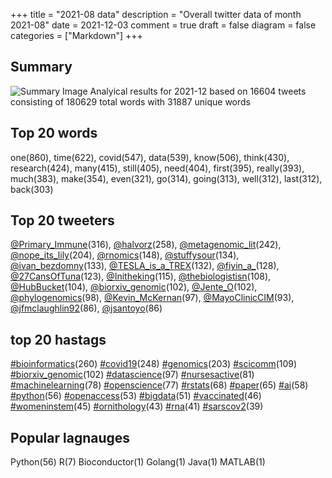 +++
title = "2021-08 data"
description = "Overall twitter data of month 2021-08"
date = 2021-12-03
comment = true
draft = false
diagram = false
categories = ["Markdown"]
+++

## Summary
![Summary Image](/images/wordcloud/2021-08.png "Summary Image")
Analyical results for 2021-12 based on 16604 tweets consisting of 180629 total words with 31887 unique words


## Top 20 words
one(860), time(622), covid(547), data(539), know(506), think(430), research(424), many(415), still(405), need(404), first(395), really(393), much(383), make(354), even(321), go(314), going(313), well(312), last(312), back(303)

## Top 20 tweeters
[@Primary_Immune](https://twitter.com/Primary_Immune)(316), [@halvorz](https://twitter.com/halvorz)(258), [@metagenomic_lit](https://twitter.com/metagenomic_lit)(242), [@nope_its_lily](https://twitter.com/nope_its_lily)(204), [@rnomics](https://twitter.com/rnomics)(148), [@stuffysour](https://twitter.com/stuffysour)(134), [@ivan_bezdomny](https://twitter.com/ivan_bezdomny)(133), [@TESLA_is_a_TREX](https://twitter.com/TESLA_is_a_TREX)(132), [@fiyin_a_](https://twitter.com/fiyin_a_)(128), [@27CansOfTuna](https://twitter.com/27CansOfTuna)(123), [@Initheking](https://twitter.com/Initheking)(115), [@thebiologistisn](https://twitter.com/thebiologistisn)(108), [@HubBucket](https://twitter.com/HubBucket)(104), [@biorxiv_genomic](https://twitter.com/biorxiv_genomic)(102), [@Jente_O](https://twitter.com/Jente_O)(102), [@phylogenomics](https://twitter.com/phylogenomics)(98), [@Kevin_McKernan](https://twitter.com/Kevin_McKernan)(97), [@MayoClinicCIM](https://twitter.com/MayoClinicCIM)(93), [@jfmclaughlin92](https://twitter.com/jfmclaughlin92)(86), [@jsantoyo](https://twitter.com/jsantoyo)(86)

## top 20 hastags
[#bioinformatics](https://twitter.com/hashtag/bioinformatics)(260) [#covid19](https://twitter.com/hashtag/covid19)(248) [#genomics](https://twitter.com/hashtag/genomics)(203) [#scicomm](https://twitter.com/hashtag/scicomm)(109) [#biorxiv_genomic](https://twitter.com/hashtag/biorxiv_genomic)(102) [#datascience](https://twitter.com/hashtag/datascience)(97) [#nursesactive](https://twitter.com/hashtag/nursesactive)(81) [#machinelearning](https://twitter.com/hashtag/machinelearning)(78) [#openscience](https://twitter.com/hashtag/openscience)(77) [#rstats](https://twitter.com/hashtag/rstats)(68) [#paper](https://twitter.com/hashtag/paper)(65) [#ai](https://twitter.com/hashtag/ai)(58) [#python](https://twitter.com/hashtag/python)(56) [#openaccess](https://twitter.com/hashtag/openaccess)(53) [#bigdata](https://twitter.com/hashtag/bigdata)(51) [#vaccinated](https://twitter.com/hashtag/vaccinated)(46) [#womeninstem](https://twitter.com/hashtag/womeninstem)(45) [#ornithology](https://twitter.com/hashtag/ornithology)(43) [#rna](https://twitter.com/hashtag/rna)(41) [#sarscov2](https://twitter.com/hashtag/sarscov2)(39)

## Popular lagnauges
Python(56) R(7) Bioconductor(1) Golang(1) Java(1) MATLAB(1)
